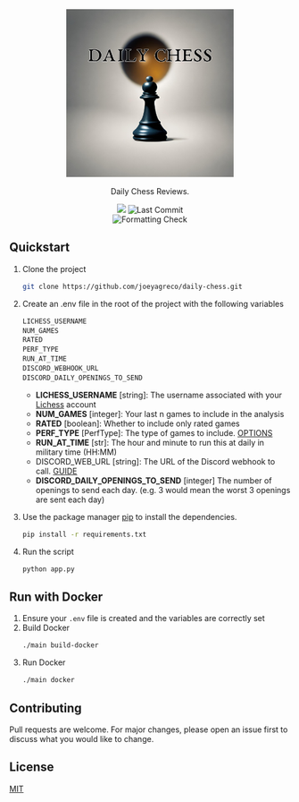 <div align="center">
    <img src="https://github.com/joeyagreco/daily-chess/blob/main/img/daily_chess_logo.png" alt="daily chess logo" width="300"/>

Daily Chess Reviews.

<a target="_blank" href="https://www.python.org/downloads/" title="Python version"><img src="https://img.shields.io/badge/python-%3E=_3.10-teal.svg"></a>
![Last Commit](https://img.shields.io/github/last-commit/joeyagreco/daily-chess)
<br>
![Formatting Check](https://github.com/joeyagreco/daily-chess/actions/workflows/formatting-check.yml/badge.svg)
</div>

## Quickstart

1. Clone the project
    ```bash
    git clone https://github.com/joeyagreco/daily-chess.git
    ```
2. Create an .env file in the root of the project with the following variables
    ```bash
    LICHESS_USERNAME
    NUM_GAMES
    RATED
    PERF_TYPE
    RUN_AT_TIME
    DISCORD_WEBHOOK_URL
    DISCORD_DAILY_OPENINGS_TO_SEND
    ```
    - **LICHESS_USERNAME** [string]: The username associated with your [Lichess](https://lichess.org/) account
    - **NUM_GAMES** [integer]: Your last n games to include in the analysis
    - **RATED** [boolean]: Whether to include only rated games
    - **PERF_TYPE** [PerfType]: The type of games to include. [OPTIONS](https://github.com/joeyagreco/daily-chess/blob/main/enumeration/PerfType.py)
    - **RUN_AT_TIME** [str]: The hour and minute to run this at daily in military time (HH:MM)
    - DISCORD_WEB_URL [string]: The URL of the Discord webhook to call. [GUIDE](https://hookdeck.com/webhooks/platforms/how-to-get-started-with-discord-webhooks#discord-webhook-example)
    - **DISCORD_DAILY_OPENINGS_TO_SEND** [integer] The number of openings to send each day. (e.g. 3 would mean the worst 3 openings are sent each day)
3. Use the package manager [pip](https://pip.pypa.io/en/stable/) to install the dependencies.

    ```bash
    pip install -r requirements.txt
    ```
4. Run the script
    ```bash
    python app.py
    ``````

## Run with Docker

1. Ensure your `.env` file is created and the variables are correctly set
2. Build Docker
    ```bash
    ./main build-docker
    ```
3. Run Docker
    ```bash
    ./main docker
    ```


## Contributing

Pull requests are welcome. For major changes, please open an issue first to discuss what you would like to change.

## License

[MIT](https://choosealicense.com/licenses/mit/)

